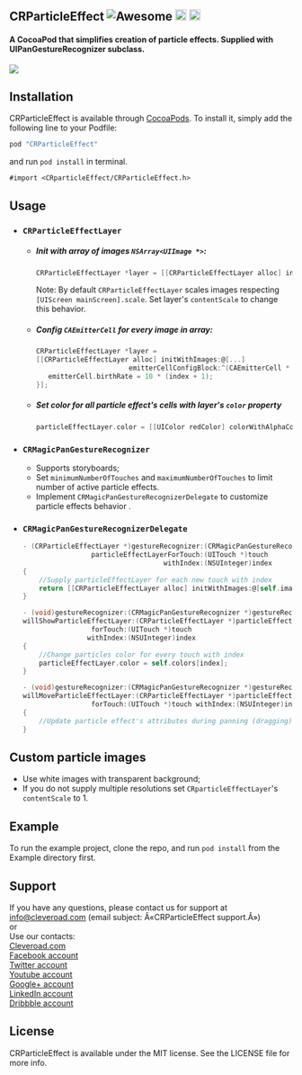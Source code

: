 ## CRParticleEffect ![Awesome](https://cdn.rawgit.com/sindresorhus/awesome/d7305f38d29fed78fa85652e3a63e154dd8e8829/media/badge.svg) <img src="https://www.cleveroad.com/public/comercial/label-ios.svg" height="20"> <a href="https://www.cleveroad.com/?utm_source=github&utm_medium=label&utm_campaign=contacts"><img src="https://www.cleveroad.com/public/comercial/label-cleveroad.svg" height="20"></a>

#### A CocoaPod that simplifies creation of particle effects. Supplied with UIPanGestureRecognizer subclass.
<img src="https://www.cleveroad.com/public/comercial/CRParticleEffect.gif"/>

## Installation

CRParticleEffect is available through [CocoaPods](http://cocoapods.org). To install
it, simply add the following line to your Podfile:

```ruby
pod "CRParticleEffect"
```

and run `pod install` in terminal.

```Obj-C
#import <CRparticleEffect/CRParticleEffect.h>
```

## Usage
* ### `CRParticleEffectLayer`
   * ##### Init with array of images `NSArray<UIImage *>`:
     ```objective-c
     CRParticleEffectLayer *layer = [[CRParticleEffectLayer alloc] initWithImages:@[...]];
     ```
     Note: By default `CRParticleEffectLayer` scales images respecting `[UIScreen mainScreen].scale`. Set layer's `contentScale` to change this behavior.
     
   * ##### Config `CAEmitterCell` for every image in array:
     ```objective-c
     CRParticleEffectLayer *layer =
     [[CRParticleEffectLayer alloc] initWithImages:@[...]
                            emitterCellConfigBlock:^(CAEmitterCell * _Nonnull emitterCell, NSInteger index) {
        emitterCell.birthRate = 10 * (index + 1);
     }];
     ```
  * ##### Set color for all particle effect's cells with layer's `color` property
     ```objective-c
     particleEffectLayer.color = [[UIColor redColor] colorWithAlphaComponent:0.75f]
     ```
* ### `CRMagicPanGestureRecognizer`
   * Supports storyboards;
   * Set `minimumNumberOfTouches` and `maximumNumberOfTouches` to limit number of active particle effects.
   * Implement `CRMagicPanGestureRecognizerDelegate` to customize particle effects behavior .
* ### `CRMagicPanGestureRecognizerDelegate`
  ```objective-c
  - (CRParticleEffectLayer *)gestureRecognizer:(CRMagicPanGestureRecognizer *)gestureRecognizer
                   particleEffectLayerForTouch:(UITouch *)touch
                                     withIndex:(NSUInteger)index
  {
      //Supply particleEffectLayer for each new touch with index
      return [[CRParticleEffectLayer alloc] initWithImages:@[self.images[index]]];
  }

  - (void)gestureRecognizer:(CRMagicPanGestureRecognizer *)gestureRecognizer
  willShowParticleEffectLayer:(CRParticleEffectLayer *)particleEffectLayer
                   forTouch:(UITouch *)touch
                  withIndex:(NSUInteger)index
  {
      //Change particles color for every touch with index
      particleEffectLayer.color = self.colors[index];
  }

  - (void)gestureRecognizer:(CRMagicPanGestureRecognizer *)gestureRecognizer
  willMoveParticleEffectLayer:(CRParticleEffectLayer *)particleEffectLayer
                   forTouch:(UITouch *)touch withIndex:(NSUInteger)index
  {
      //Update particle effect's attributes during panning (dragging) for specific touch with index
  }
  ```

## Custom particle images
* Use white images with transparent background;
* If you do not supply multiple resolutions set `CRparticleEffectLayer`'s `contentScale` to 1.

## Example

To run the example project, clone the repo, and run `pod install` from the Example directory first.

## Support
If you have any questions, please contact us for support at info@cleveroad.com (email subject: Â«CRParticleEffect support.Â»)
<br>or
<br>Use our contacts:
<br><a href="https://www.cleveroad.com/?utm_source=github&utm_medium=link&utm_campaign=contacts">Cleveroad.com</a>
<br><a href="https://www.facebook.com/cleveroadinc">Facebook account</a>
<br><a href="https://twitter.com/CleveroadInc">Twitter account</a>
<br><a href="https://www.youtube.com/c/Cleveroadinc">Youtube account</a>
<br><a href="https://plus.google.com/+CleveroadInc/">Google+ account</a>
<br><a href="https://www.linkedin.com/company/cleveroad-inc-">LinkedIn account</a>
<br><a href="https://dribbble.com/cleveroad">Dribbble account</a>

## License

CRParticleEffect is available under the MIT license. See the LICENSE file for more info.